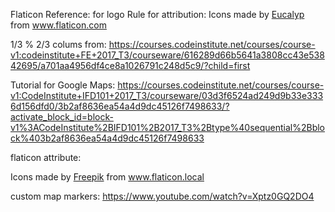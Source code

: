 Flaticon Reference: for logo
Rule for attribution: 
Icons made by <a href="https://www.flaticon.com/authors/eucalyp" title="Eucalyp">Eucalyp</a> from <a href="https://www.flaticon.com/" title="Flaticon"> www.flaticon.com</a>

1/3 % 2/3 colums from: https://courses.codeinstitute.net/courses/course-v1:codeinstitute+FE+2017_T3/courseware/616289d66b5641a3808cc43e53842695/a701aa4956df4ce8a1026791c248d5c9/?child=first 

Tutorial for Google Maps:
https://courses.codeinstitute.net/courses/course-v1:CodeInstitute+IFD101+2017_T3/courseware/03d3f6524ad249d9b33e3336d156dfd0/3b2af8636ea54a4d9dc45126f7498633/?activate_block_id=block-v1%3ACodeInstitute%2BIFD101%2B2017_T3%2Btype%40sequential%2Bblock%403b2af8636ea54a4d9dc45126f7498633 

flaticon attribute:
<div>Icons made by <a href="https://www.flaticon.local/authors/freepik" title="Freepik">Freepik</a> from <a href="https://www.flaticon.local/" title="Flaticon">www.flaticon.local</a></div>

custom map markers:
https://www.youtube.com/watch?v=Xptz0GQ2DO4 